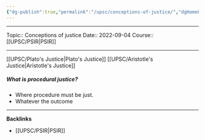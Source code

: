 ```yaml
---
{"dg-publish":true,"permalink":"/upsc/conceptions-of-justice/","dgHomeLink":true,"dgPassFrontmatter":false}
---
```


----
Topic:: Conceptions of justice
Date:: 2022-09-04
Course:: [[UPSC/PSIR|PSIR]] 

----
[[UPSC/Plato's Justice|Plato's Justice]]
[[UPSC/Aristotle's Justice|Aristotle's Justice]]

##### What is procedural justice? 
- Where procedure must be just. 
- Whatever the outcome



---
**Backlinks**
- [[UPSC/PSIR|PSIR]]



